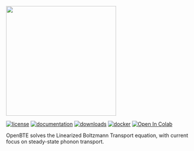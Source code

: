 
<img src="docs/source/_static/openbte_logo.png" width="300">

[![license](https://img.shields.io/github/license/romanodev/openbte?style=plastic)](https://github.com/romanodev/OpenBTE/blob/master/LICENSE)
[![documentation](https://readthedocs.org/projects/pip/badge/?version=latest&style=plastic)](https://openbte.readthedocs.io/en/latest/)
[![downloads](https://img.shields.io/pypi/dm/openbte?style=plastic)](https://pypi.org/project/openbte/)
[![docker](https://img.shields.io/docker/pulls/romanodev/openbte?style=plastic)](https://hub.docker.com/r/romanodev/openbte)
[![Open In Colab](https://colab.research.google.com/assets/colab-badge.svg?style=plastic)](https://colab.research.google.com/drive/18u1ieij2Wn6WEZFN2TmMteYHAJADMdSk?usp=sharing)

OpenBTE solves the Linearized Boltzmann Transport equation, with current focus on steady-state phonon transport.












